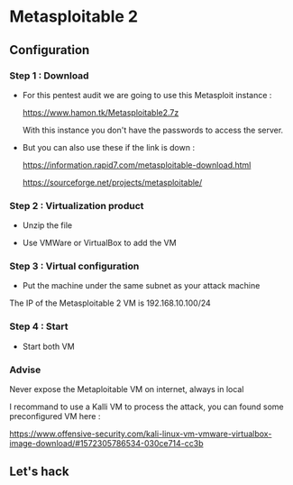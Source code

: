# Metasploitable 2

## Configuration

### Step 1 : Download

- For this pentest audit we are going to use this Metasploit instance :

    https://www.hamon.tk/Metasploitable2.7z

    With this instance you don't have the passwords to access the server.

- But you can also use these if the link is down :

    https://information.rapid7.com/metasploitable-download.html

    https://sourceforge.net/projects/metasploitable/

### Step 2 : Virtualization product

- Unzip the file

- Use VMWare or VirtualBox to add the VM

### Step 3 : Virtual configuration

- Put the machine under the same subnet as your attack machine

The IP of the Metasploitable 2 VM is 192.168.10.100/24

### Step 4 : Start

- Start both VM

### Advise

Never expose the Metaploitable VM on internet, always in local

I recommand to use a Kalli VM to process the attack, you can found some preconfigured VM here :

https://www.offensive-security.com/kali-linux-vm-vmware-virtualbox-image-download/#1572305786534-030ce714-cc3b

## Let's hack


